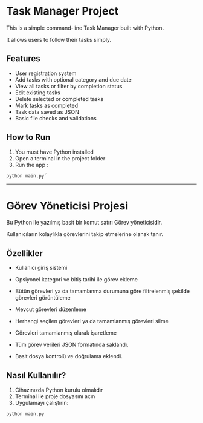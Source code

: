 # Task Manager Project

This is a simple command-line Task Manager built with Python.

It allows users to follow their tasks simply.

## Features

- User registration system
- Add tasks with optional category and due date
- View all tasks or filter by completion status
- Edit existing tasks
- Delete selected or completed tasks
- Mark tasks as completed
- Task data saved as JSON
- Basic file checks and validations

## How to Run

1. You must have Python installed 
2. Open a terminal in the project folder
3. Run the app :

```bash
python main.py´
```

--------------------------------------------

# Görev Yöneticisi Projesi

Bu Python ile yazılmış basit bir komut satırı Görev yöneticisidir.

Kullanıcıların kolaylıkla görevlerini takip etmelerine olanak tanır.

## Özellikler

- Kullanıcı giriş sistemi
- Opsiyonel kategori ve bitiş tarihi ile görev ekleme
- Bütün görevleri ya da tamamlanma durumuna göre filtrelenmiş şekilde görevleri görüntüleme
- Mevcut görevleri düzenleme
- Herhangi seçilen görevleri ya da tamamlanmış görevleri silme
- Görevleri tamamlanmış olarak işaretleme

- Tüm görev verileri JSON formatında saklandı.
- Basit dosya kontrolü ve doğrulama eklendi.

## Nasıl Kullanılır?

1. Cihazınızda Python kurulu olmalıdır
2. Terminal ile proje dosyasını açın
3. Uygulamayı çalıştırın:

```bash
python main.py
```
